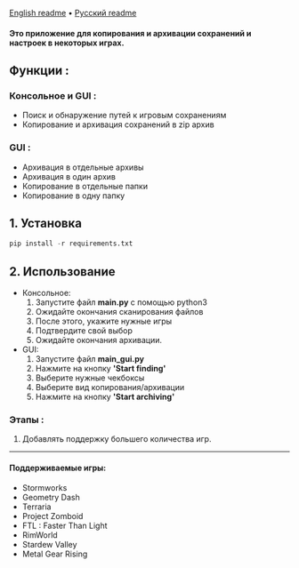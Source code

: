 [English readme](https://github.com/orriginalo/SaveFinder-Archiver/blob/main/README.md) • [Русский readme](https://github.com/orriginalo/SaveFinder-Archiver/blob/main/README.ru.md)

#### Это приложение для копирования и архивации сохранений и настроек в некоторых играх.

## Функции :
### Консольное и GUI :
- Поиск и обнаружение путей к игровым сохранениям
- Копирование и архивация сохранений в zip архив
### GUI :
- Архивация в отдельные архивы
- Архивация в один архив
- Копирование в отдельные папки
- Копирование в одну папку

## 1. Установка
```python
pip install -r requirements.txt
```
## 2. Использование
- Консольное:
	1) Запустите файл **main.py** с помощью python3
	2) Ожидайте окончания сканирования файлов
	3) После этого, укажите нужные игры
	4) Подтвердите свой выбор
	5) Ожидайте окончания архивации.
- GUI:
	1) Запустите файл **main_gui.py**
	2) Нажмите на кнопку **'Start finding'**
	3) Выберите нужные чекбоксы
	4) Выберите вид копирования/архивации
	5) Нажмите на кнопку **'Start archiving'**

### Этапы :
1) Добавлять поддержку большего количества игр.
---
#### Поддерживаемые игры:
- Stormworks
- Geometry Dash
- Terraria
- Project Zomboid
- FTL : Faster Than Light
- RimWorld
- Stardew Valley
- Metal Gear Rising